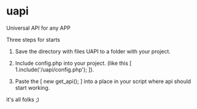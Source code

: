 # uapi
Universal API for any APP

Three steps for starts

1. Save the directory with files UAPI to a folder with your project.

2. Include config.php into your project. (like this [ 1.include('/uapi/config.php'); ]).

3. Paste the [ new get_api(); ] into a place in your script where api should start working. 

it's all folks ;)
